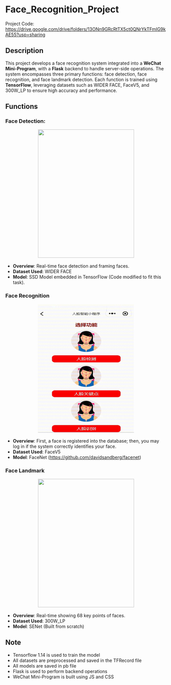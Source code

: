 # Face_Recognition_Project
Project Code: https://drive.google.com/drive/folders/13ONn9GRcRtTX5ct0QNrYkTFmIG9kAE55?usp=sharing
## Description

This project develops a face recognition system integrated into a **WeChat Mini-Program**, with a **Flask** backend to handle server-side operations. The system encompasses three primary functions: face detection, face recognition, and face landmark detection. Each function is trained using **TensorFlow**, leveraging datasets such as WIDER FACE, FaceV5, and 300W_LP to ensure high accuracy and performance.

## Functions

### Face Detection:
<div align="center">
  <img src="https://github.com/FakeJackJia/Face_Recognition_Project/blob/main/Example/Face%20Detection.gif" width="300" height="400" />
</div>

- **Overview**: Real-time face detection and framing faces.
- **Dataset Used**: WIDER FACE
- **Model**: SSD Model embedded in TensorFlow (Code modified to fit this task).

### Face Recognition
<div align="center">
  <img src="https://github.com/FakeJackJia/Face_Recognition_Project/blob/main/Example/Face%20Recognition.gif" width="300" height="400" />
</div>

- **Overview**: First, a face is registered into the database; then, you may log in if the system correctly identifies your face.
- **Dataset Used**: FaceV5
- **Model**: FaceNet (https://github.com/davidsandberg/facenet)

### Face Landmark
<div align="center">
  <img src="https://github.com/FakeJackJia/Face_Recognition_Project/blob/main/Example/Face%20Landmark.gif" width="300" height="400" />
</div>

- **Overview**: Real-time showing 68 key points of faces.
- **Dataset Used**: 300W_LP
- **Model**: SENet (Built from scratch)

## Note
- Tensorflow 1.14 is used to train the model
- All datasets are preprocessed and saved in the TFRecord file
- All models are saved in pb file
- Flask is used to perform backend operations
- WeChat Mini-Program is built using JS and CSS
